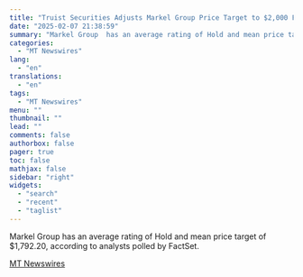 ```yaml
---
title: "Truist Securities Adjusts Markel Group Price Target to $2,000 From $1,600, Maintains Hold Rating"
date: "2025-02-07 21:38:59"
summary: "Markel Group  has an average rating of Hold and mean price target of $1,792.20, according to analysts polled by FactSet."
categories:
  - "MT Newswires"
lang:
  - "en"
translations:
  - "en"
tags:
  - "MT Newswires"
menu: ""
thumbnail: ""
lead: ""
comments: false
authorbox: false
pager: true
toc: false
mathjax: false
sidebar: "right"
widgets:
  - "search"
  - "recent"
  - "taglist"
---
```


Markel Group has an average rating of Hold and mean price target of $1,792.20, according to analysts polled by FactSet.

[MT Newswires](https://www.tradingview.com/news/mtnewswires.com:20250207:A3312500:0/)
